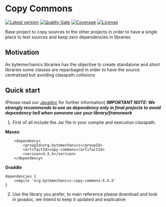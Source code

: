 # Copy Commons
[![Latest version](https://maven-badges.herokuapp.com/maven-central/org.bytemechanics/copy-commons/badge.svg)](https://maven-badges.herokuapp.com/maven-central/org.bytemechanics/copy-commons/badge.svg)
[![Quality Gate](https://sonarcloud.io/api/project_badges/measure?project=org.bytemechanics%3Acopy-commons&metric=alert_status)](https://sonarcloud.io/dashboard/index/org.bytemechanics%3Acopy-commons)
[![Coverage](https://sonarcloud.io/api/project_badges/measure?project=org.bytemechanics%3Acopy-commons&metric=coverage)](https://sonarcloud.io/dashboard/index/org.bytemechanics%3Acopy-commons)
[![License](https://img.shields.io/badge/License-Apache%202.0-blue.svg)](https://opensource.org/licenses/Apache-2.0)

Base project to copy sources to the other projects in order to have a single place to test sources and keep zero dependencies in libraries

## Motivation
As bytemechanics libraries has the objective to create standalone and short libraries some classes are repackaged in order to have the source centralized but avoiding classpath collisions

## Quick start
(Please read our [Javadoc](https://copy-commons.bytemechanics.org/javadoc/index.html) for further information)
_**IMPORTANT NOTE: We strongly recommends to use as dependency only in final projects to avoid dependency hell when someone use your library/framework**_

1. First of all include the Jar file in your compile and execution classpath.

**Maven**
```Maven
	<dependency>
		<groupId>org.bytemechanics</groupId>
		<artifactId>copy-commons</artifactId>
		<version>X.X.X</version>
	</dependency>
```
**Graddle**
```Gradle
dependencies {
    compile 'org.bytemechanics:copy-commons:X.X.X'
}
```

2. Use the library you prefer, to main reference please download and look in javadoc, we intend to keep it updated and explicative


